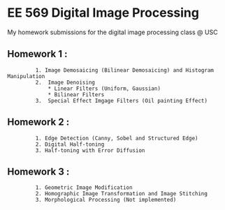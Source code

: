 # EE 569 Digital Image Processing
 My homework submissions for the digital image processing class @ USC
 
 ## Homework 1 : 
             1. Image Demosaicing (Bilinear Demosaicing) and Histogram Manipulation
             2.  Image Denoising 
                 * Linear Filters (Uniform, Gaussian)
                 * Bilinear Filters
             3.  Special Effect Imgage Filters (Oil painting Effect) 
             
             
 ## Homework 2 : 
             1. Edge Detection (Canny, Sobel and Structured Edge)
             2. Digital Half-toning
             3. Half-toning with Error Diffusion
             
             
 ## Homework 3 : 
             1. Geometric Image Modification
             2. Homographic Image Transformation and Image Stitching
             3. Morphological Processing (Not implemented)
 

